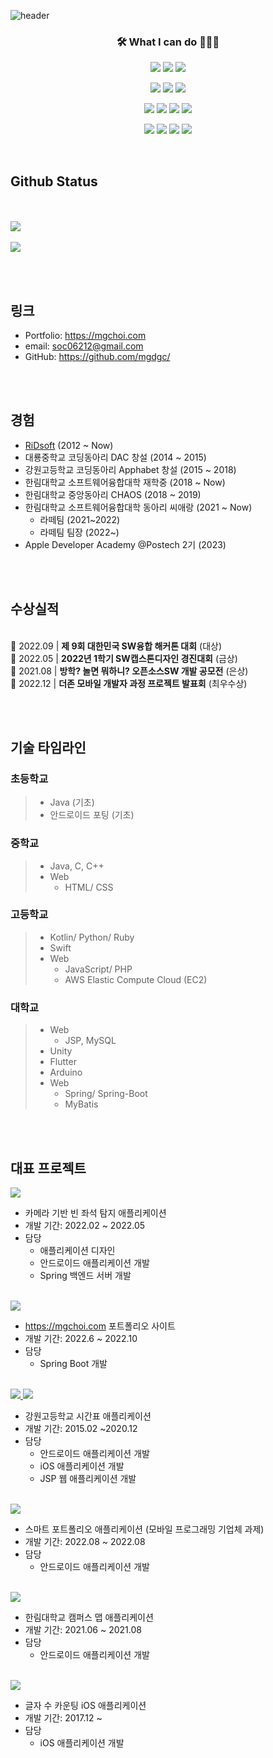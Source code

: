 ![header](https://capsule-render.vercel.app/api?type=waving&color=33691e&height=300&section=header&text=Myung%20Geun%20Choi&fontSize=64&fontColor=c5e1a5&animtaion=fadeIn)

<h3 align="center">🛠 What I can do 👨🏻‍💻</h3>
<p align="center">
  <a href="https://www.apple.com/ios"><img src="https://img.shields.io/badge/iOS-000000?style=flat&logo=iOS&logoColor=white" /></a>
  <a href="https://developer.apple.com/kr/swift/"><img src="https://img.shields.io/badge/Swift-FA7343?style=flat&logo=Swift&logoColor=white" /></a>
  <a href="https://developer.apple.com/kr/xcode/swiftui/"><img src="https://img.shields.io/badge/SwiftUI-0D96F6?style=flat&logo=Swift&logoColor=black"/></a>
</p>
<p align="center">
  <a href="https://developer.android.com"><img src="https://img.shields.io/badge/Android-3DDC84?style=flat&logo=Android&logoColor=white" /></a>
  <a href="https://kotlinlang.org"><img src="https://img.shields.io/badge/Kotlin-7F52FF?style=flat&logo=Kotlin&logoColor=white" /></a>
  <a href="https://java.com"><img src="https://img.shields.io/badge/Java-007396?style=flat&logo=Java&logoColor=white" /></a>
</p>
<p align="center">
  <img src="https://img.shields.io/badge/C-A8B9CC?style=flat&logo=C&logoColor=white" />
  <img src="https://img.shields.io/badge/C%2B%2B-00599C?style=flat&logo=C%2B%2B&logoColor=white" />
  <a href="https://unity.com"><img src="https://img.shields.io/badge/Unity-000000?style=flat&logo=Unity&logoColor=white" /></a>
  <a href="https://flutter.dev"><img src="https://img.shields.io/badge/Flutter-02569B?style=flat&logo=Flutter&logoColor=white" /></a>
</p>
<p align="center">
  <img src="https://img.shields.io/badge/CSS3-1572B6?style=flat&logo=CSS3&logoColor=white" />
  <img src="https://img.shields.io/badge/JavaScript-F7DF1E?style=flat&logo=JavaScript&logoColor=white" />
  <img src="https://img.shields.io/badge/Node.js-339933?style=flat&logo=Node.js&logoColor=white" />
  <img src="https://img.shields.io/badge/MySQL-4479A1?style=flat&logo=MySQL&logoColor=white" />
</p>


<br>

## Github Status
<br><br>
<a href="https://github.com/mgdgc">
    <img src="https://github-readme-stats.vercel.app/api?username=mgdgc&count_private=true&show_icons=true"/>
  </a>
  <br><br>
  <a href="https://github.com/mgdgc">
    <img src="https://github-readme-stats.vercel.app/api/top-langs/?username=mgdgc" />
  </a>


<br><br>
## 링크
* Portfolio: <https://mgchoi.com>
* email: [soc06212@gmail.com](mailto:soc06212@gmail.com)
* GitHub: <https://github.com/mgdgc/>
  

<br><br>

## 경험
  * [RiDsoft](http://ridsoft.xyz) (2012 ~ Now)
  * 대룡중학교 코딩동아리 DAC 창설 (2014 ~ 2015)
  * 강원고등학교 코딩동아리 Apphabet 창설 (2015 ~ 2018)
  * 한림대학교 소프트웨어융합대학 재학중 (2018 ~ Now)
  * 한림대학교 중앙동아리 CHAOS (2018 ~ 2019)
  * 한림대학교 소프트웨어융합대학 동아리 씨애랑 (2021 ~ Now)
    * 라떼팀 (2021~2022)
    * 라떼팀 팀장 (2022~)
  * Apple Developer Academy @Postech 2기 (2023)

<br><br>

## 수상실적

<br>🥇 2022.09 | **제 9회 대한민국 SW융합 해커톤 대회** (대상)
<br>🥈 2022.05 | **2022년 1학기 SW캡스톤디자인 경진대회** (금상)
<br>🥈 2021.08 | **방학? 놀면 뭐하니? 오픈소스SW 개발 공모전** (은상)
<br>🥇 2022.12 | **더존 모바일 개발자 과정 프로젝트 발표회** (최우수상)


<br><br>

## 기술 타임라인
### 초등학교
 > * Java (기초)
 > * 안드로이드 포팅 (기초)

### 중학교
 > * Java, C, C++
 > * Web
 >   - HTML/ CSS

### 고등학교
 > * Kotlin/ Python/ Ruby
 > * Swift
 > * Web
 >   - JavaScript/ PHP
 >   - AWS Elastic Compute Cloud (EC2)
 
### 대학교
 > * Web
 >   - JSP, MySQL
 > * Unity
 > * Flutter
 > * Arduino
 > * Web
 >   - Spring/ Spring-Boot
 >   - MyBatis

<br><br>


## 대표 프로젝트

<a href="https://github.com/mgdgc/deepseat">
  <img src="https://github-readme-stats.vercel.app/api/pin/?username=mgdgc&repo=deepseat" />
</a>

* 카메라 기반 빈 좌석 탐지 애플리케이션
* 개발 기간: 2022.02 ~ 2022.05
* 담당
  * 애플리케이션 디자인
  * 안드로이드 애플리케이션 개발
  * Spring 백엔드 서버 개발

<br>
<a href="https://github.com/mgdgc/mgchoi-com">
  <img src="https://github-readme-stats.vercel.app/api/pin/?username=mgdgc&repo=mgchoi-com" />
</a>

* <https://mgchoi.com> 포트폴리오 사이트
* 개발 기간: 2022.6 ~ 2022.10
* 담당
  * Spring Boot 개발
  
<br>
<a href="https://github.com/mgdgc/kanggo-pocket-android">
  <img src="https://github-readme-stats.vercel.app/api/pin/?username=mgdgc&repo=kanggo-pocket-android" />
</a>
<a href="https://github.com/mgdgc/kanggo-pocket-ios">
  <img src="https://github-readme-stats.vercel.app/api/pin/?username=mgdgc&repo=kanggo-pocket-ios" />
</a>

* 강원고등학교 시간표 애플리케이션
* 개발 기간: 2015.02 ~2020.12
* 담당
  * 안드로이드 애플리케이션 개발
  * iOS 애플리케이션 개발
  * JSP 웹 애플리케이션 개발
  
<br>
<a href="https://github.com/mgdgc/smart-portfolio-android">
  <img src="https://github-readme-stats.vercel.app/api/pin/?username=mgdgc&repo=smart-portfolio-android" />
</a>

* 스마트 포트폴리오 애플리케이션 (모바일 프로그래밍 기업체 과제)
* 개발 기간: 2022.08 ~ 2022.08
* 담당
  * 안드로이드 애플리케이션 개발
  
<br>
<a href="https://github.com/mgdgc/hallym-map">
  <img src="https://github-readme-stats.vercel.app/api/pin/?username=mgdgc&repo=hallym-map" />
</a>

* 한림대학교 캠퍼스 맵 애플리케이션
* 개발 기간: 2021.06 ~ 2021.08
* 담당
  * 안드로이드 애플리케이션 개발
  
<br>
<a href="https://github.com/mgdgc/word-counter">
  <img src="https://github-readme-stats.vercel.app/api/pin/?username=mgdgc&repo=word-counter" />
</a>

* 글자 수 카운팅 iOS 애플리케이션
* 개발 기간: 2017.12 ~
* 담당
  * iOS 애플리케이션 개발
  
<br>

